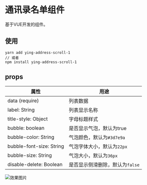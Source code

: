 # 通讯录名单组件

基于VUE开发的组件。

## 使用

```
yarn add ying-address-scroll-1
// 或者
npm install ying-address-scroll-1
```

## props

| 属性                     | 用途                            |
| ------------------------ | ------------------------------- |
| data (require)           | 列表数据                        |
| label: String            | 列表显示名称                    |
| title-style: Object      | 字母标题样式                    |
| bubble: boolean          | 是否显示气泡，默认为true        |
| bubble-color: String     | 气泡颜色，默认为`#3d7e9a`       |
| bubble-font-size: String | 气泡字体大小，默认为`22px`      |
| bubble-size: String      | 气泡大小，默认为`36px`          |
| disable-delete: Boolean  | 是否显示侧滑删除，默认为`false` |

![效果图片](https://wx1.sinaimg.cn/mw690/7147f80aly1gbjol85rpjg20c00kegqo.gif)